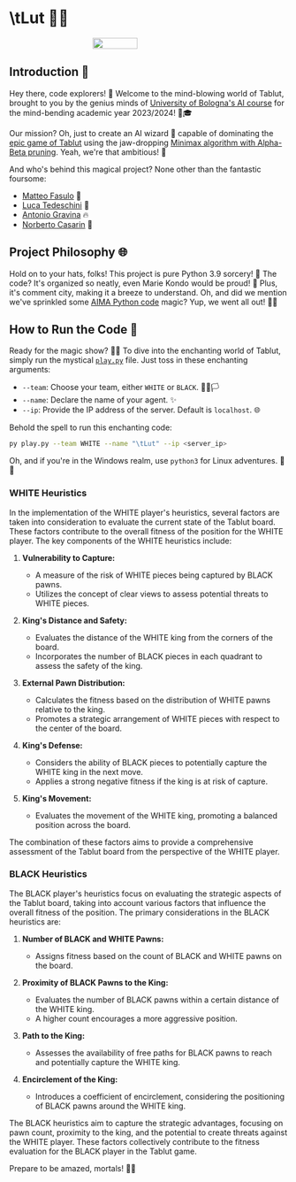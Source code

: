 # \tLut 🎉🤖

<div style="display: flex; justify-content: center;">
    <img src="https://everyboard.org/assets/images/light/Tablut.png" width="40%">
</div>

## Introduction 🚀

Hey there, code explorers! 🌟 Welcome to the mind-blowing world of Tablut, brought to you by the genius minds of [University of Bologna's AI course](https://corsi.unibo.it/2cycle/artificial-intelligence) for the mind-bending academic year 2023/2024! 🧠🎓

Our mission? Oh, just to create an AI wizard 🧙 capable of dominating the [epic game of Tablut](https://en.wikipedia.org/wiki/Tafl_games) using the jaw-dropping [Minimax algorithm with Alpha-Beta pruning](https://en.wikipedia.org/wiki/Alpha%E2%80%93beta_pruning). Yeah, we're that ambitious! 🚀

And who's behind this magical project? None other than the fantastic foursome:

- [Matteo Fasulo](https://github.com/MatteoFasulo) 🌙
- [Luca Tedeschini](https://github.com/LucaTedeschini) 🐍
- [Antonio Gravina](https://github.com/GravAnt) 🔥
- [Norberto Casarin](https://github.com/BandoleroNext) 🚀

## Project Philosophy 🌐

Hold on to your hats, folks! This project is pure Python 3.9 sorcery! 🐍 The code? It's organized so neatly, even Marie Kondo would be proud! 🧹 Plus, it's comment city, making it a breeze to understand. Oh, and did we mention we've sprinkled some [AIMA Python code](https://github.com/aimacode/aima-python) magic? Yup, we went all out! 🚀✨

## How to Run the Code 🚀

Ready for the magic show? 🎩✨ To dive into the enchanting world of Tablut, simply run the mystical [`play.py`](play.py) file. Just toss in these enchanting arguments:

- `--team`: Choose your team, either `WHITE` or `BLACK`. 🏴‍☠️🏳️
- `--name`: Declare the name of your agent. ✨
- `--ip`: Provide the IP address of the server. Default is `localhost`. 🌐

Behold the spell to run this enchanting code:

```bash
py play.py --team WHITE --name "\tLut" --ip <server_ip>
```

Oh, and if you're in the Windows realm, use `python3` for Linux adventures. 🐧✨

### WHITE Heuristics

In the implementation of the WHITE player's heuristics, several factors are taken into consideration to evaluate the current state of the Tablut board. These factors contribute to the overall fitness of the position for the WHITE player. The key components of the WHITE heuristics include:

1. **Vulnerability to Capture:**
   - A measure of the risk of WHITE pieces being captured by BLACK pawns.
   - Utilizes the concept of clear views to assess potential threats to WHITE pieces.

2. **King's Distance and Safety:**
   - Evaluates the distance of the WHITE king from the corners of the board.
   - Incorporates the number of BLACK pieces in each quadrant to assess the safety of the king.

3. **External Pawn Distribution:**
   - Calculates the fitness based on the distribution of WHITE pawns relative to the king.
   - Promotes a strategic arrangement of WHITE pieces with respect to the center of the board.

4. **King's Defense:**
   - Considers the ability of BLACK pieces to potentially capture the WHITE king in the next move.
   - Applies a strong negative fitness if the king is at risk of capture.

5. **King's Movement:**
   - Evaluates the movement of the WHITE king, promoting a balanced position across the board.

The combination of these factors aims to provide a comprehensive assessment of the Tablut board from the perspective of the WHITE player.

### BLACK Heuristics

The BLACK player's heuristics focus on evaluating the strategic aspects of the Tablut board, taking into account various factors that influence the overall fitness of the position. The primary considerations in the BLACK heuristics are:

1. **Number of BLACK and WHITE Pawns:**
   - Assigns fitness based on the count of BLACK and WHITE pawns on the board.

2. **Proximity of BLACK Pawns to the King:**
   - Evaluates the number of BLACK pawns within a certain distance of the WHITE king.
   - A higher count encourages a more aggressive position.

3. **Path to the King:**
   - Assesses the availability of free paths for BLACK pawns to reach and potentially capture the WHITE king.

4. **Encirclement of the King:**
   - Introduces a coefficient of encirclement, considering the positioning of BLACK pawns around the WHITE king.

The BLACK heuristics aim to capture the strategic advantages, focusing on pawn count, proximity to the king, and the potential to create threats against the WHITE player. These factors collectively contribute to the fitness evaluation for the BLACK player in the Tablut game.

Prepare to be amazed, mortals! 🎩✨
